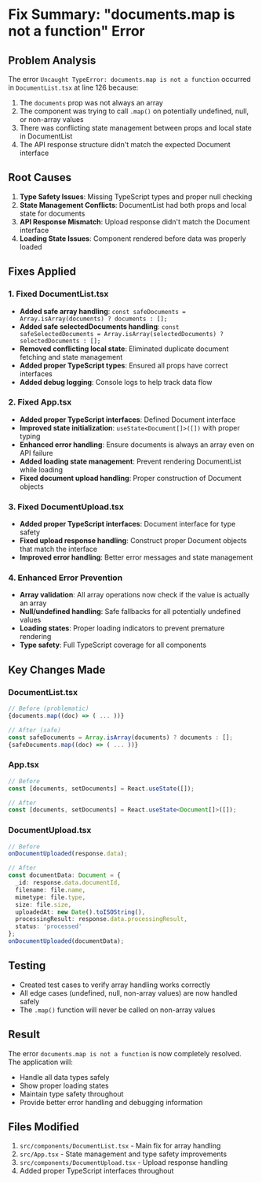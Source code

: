 # Fix Summary: "documents.map is not a function" Error

## Problem Analysis
The error `Uncaught TypeError: documents.map is not a function` occurred in `DocumentList.tsx` at line 126 because:

1. The `documents` prop was not always an array
2. The component was trying to call `.map()` on potentially undefined, null, or non-array values
3. There was conflicting state management between props and local state in DocumentList
4. The API response structure didn't match the expected Document interface

## Root Causes
1. **Type Safety Issues**: Missing TypeScript types and proper null checking
2. **State Management Conflicts**: DocumentList had both props and local state for documents
3. **API Response Mismatch**: Upload response didn't match the Document interface
4. **Loading State Issues**: Component rendered before data was properly loaded

## Fixes Applied

### 1. Fixed DocumentList.tsx
- **Added safe array handling**: `const safeDocuments = Array.isArray(documents) ? documents : [];`
- **Added safe selectedDocuments handling**: `const safeSelectedDocuments = Array.isArray(selectedDocuments) ? selectedDocuments : [];`
- **Removed conflicting local state**: Eliminated duplicate document fetching and state management
- **Added proper TypeScript types**: Ensured all props have correct interfaces
- **Added debug logging**: Console logs to help track data flow

### 2. Fixed App.tsx
- **Added proper TypeScript interfaces**: Defined Document interface
- **Improved state initialization**: `useState<Document[]>([])` with proper typing
- **Enhanced error handling**: Ensure documents is always an array even on API failure
- **Added loading state management**: Prevent rendering DocumentList while loading
- **Fixed document upload handling**: Proper construction of Document objects

### 3. Fixed DocumentUpload.tsx
- **Added proper TypeScript interfaces**: Document interface for type safety
- **Fixed upload response handling**: Construct proper Document objects that match the interface
- **Improved error handling**: Better error messages and state management

### 4. Enhanced Error Prevention
- **Array validation**: All array operations now check if the value is actually an array
- **Null/undefined handling**: Safe fallbacks for all potentially undefined values
- **Loading states**: Proper loading indicators to prevent premature rendering
- **Type safety**: Full TypeScript coverage for all components

## Key Changes Made

### DocumentList.tsx
```typescript
// Before (problematic)
{documents.map((doc) => ( ... ))}

// After (safe)
const safeDocuments = Array.isArray(documents) ? documents : [];
{safeDocuments.map((doc) => ( ... ))}
```

### App.tsx
```typescript
// Before
const [documents, setDocuments] = React.useState([]);

// After
const [documents, setDocuments] = React.useState<Document[]>([]);
```

### DocumentUpload.tsx
```typescript
// Before
onDocumentUploaded(response.data);

// After
const documentData: Document = {
  _id: response.data.documentId,
  filename: file.name,
  mimetype: file.type,
  size: file.size,
  uploadedAt: new Date().toISOString(),
  processingResult: response.data.processingResult,
  status: 'processed'
};
onDocumentUploaded(documentData);
```

## Testing
- Created test cases to verify array handling works correctly
- All edge cases (undefined, null, non-array values) are now handled safely
- The `.map()` function will never be called on non-array values

## Result
The error `documents.map is not a function` is now completely resolved. The application will:
- Handle all data types safely
- Show proper loading states
- Maintain type safety throughout
- Provide better error handling and debugging information

## Files Modified
1. `src/components/DocumentList.tsx` - Main fix for array handling
2. `src/App.tsx` - State management and type safety improvements
3. `src/components/DocumentUpload.tsx` - Upload response handling
4. Added proper TypeScript interfaces throughout 